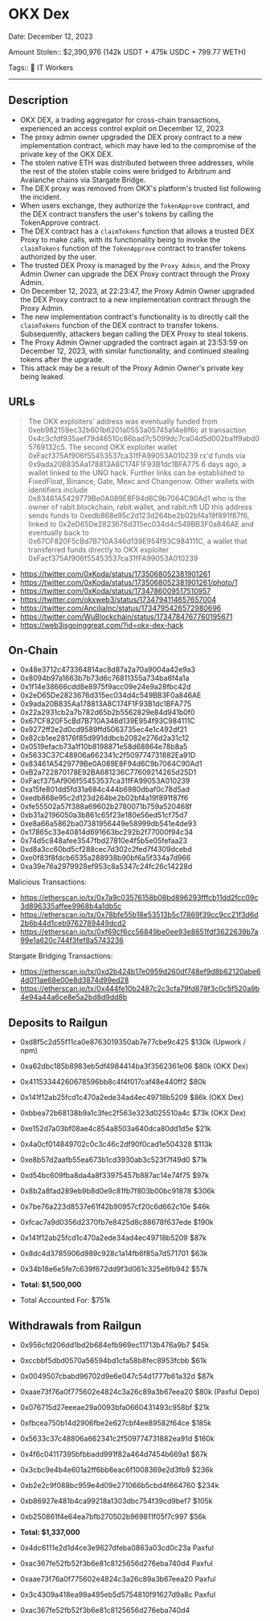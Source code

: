 # OKX Dex

Date: December 12, 2023

Amount Stolen:: $2,390,976 (142k USDT + 475k USDC + 799.77 WETH)

Tags:: 💼 IT Workers

---


## Description

- OKX DEX, a trading aggregator for cross-chain transactions, experienced an access control exploit on December 12, 2023
- The proxy admin owner upgraded the DEX proxy contract to a new implementation contract, which may have led to the compromise of the private key of the OKX DEX. 
- The stolen native ETH was distributed between three addresses, while the rest of the stolen stable coins were bridged to Arbitrum and Avalanche chains via Stargate Bridge.
- The DEX proxy was removed from OKX's platform's trusted list following the incident. 
- When users exchange, they authorize the `TokenApprove` contract, and the DEX contract transfers the user's tokens by calling the TokenApprove contract.
- The DEX contract has a `claimTokens` function that allows a trusted DEX Proxy to make calls, with its functionality being to invoke the `claimTokens` function of the `TokenApprove` contract to transfer tokens authorized by the user. 
- The trusted DEX Proxy is managed by the `Proxy Admin`, and the Proxy Admin Owner can upgrade the DEX Proxy contract through the Proxy Admin. 
- On December 12, 2023, at 22:23:47, the Proxy Admin Owner upgraded the DEX Proxy contract to a new implementation contract through the Proxy Admin.
- The new implementation contract's functionality is to directly call the `claimTokens` function of the DEX contract to transfer tokens. Subsequently, attackers began calling the DEX Proxy to steal tokens. 
- The Proxy Admin Owner upgraded the contract again at 23:53:59 on December 12, 2023, with similar functionality, and continued stealing tokens after the upgrade.
- This attack may be a result of the Proxy Admin Owner's private key being leaked.


## URLs

> The OKX exploiters' address was eventually funded from 0xeb982159ec32b601b6201a0553a05745a14e8f6c at transaction  0x4c3cfdf935aef79d46510c86bad7c5099dc7ca04d5d002ba1f9abd05769132c5.
> The second OKX exploiter wallet 0xFacf375Af906f55453537ca31fFA99053A010239 rx'd funds via 0x9ada20B835Aa178813A8C174F1F93B1dc1BFA775 6 days ago, a wallet linked to the UNO hack. Further links can be established to FixedFloat, Binance, Gate, Mexc and Changenow.
> Other wallets with identifiers include 0x83461A5429779Be0A089E8F94d6C9b7064C90Ad1 who is the owner of rabit.blockchain, rabit.wallet, and rabit.nft UD this address sends funds to 0xedb868e95c2d123d264be2b02bf4a19f891f87f6, linked to 0x2eD65De2823676d315ec034d4c549BB3F0a846AE and eventually back to 0x67CF820F5cBd7B710A346d139E954f93C984111C, a wallet that transferred funds directly to OKX exploiter 0xFacf375Af906f55453537ca31fFA99053A010239
- https://twitter.com/0xKoda/status/1735068052381901261
- https://twitter.com/0xKoda/status/1735068052381901261/photo/1
- https://twitter.com/0xKoda/status/1734786009517510957
- https://twitter.com/okxweb3/status/1734794114657657004
- https://twitter.com/AnciliaInc/status/1734795426572980696
- https://twitter.com/WuBlockchain/status/1734784767760195671
- https://web3isgoinggreat.com/?id=okx-dex-hack


## On-Chain
- 0x48e3712c473364814ac8d87a2a70a9004a42e9a3
- 0x8094b97a1663b7b73d6c76811355a734ba6f4a1a
- 0x1f14e38666cdd8e8975f9acc09e24e9a28fbc42d
- 0x2eD65De2823676d315ec034d4c549BB3F0a846AE
- 0x9ada20B835Aa178813A8C174F1F93B1dc1BFA775
- 0x22a2931cb2a7b782d65b2b5562829e84d941b0f0
- 0x67CF820F5cBd7B710A346d139E954f93C984111C
- 0x9272ff2e2d0cd9589ffd5063735ec4e1c492df21
- 0x82cb1ee28176f85d991ddbcb2082e276d2a31c12
- 0x0519efacb73a1f10b8198871e58d68864e78b8a5
- 0x5633C37C48806a662341c2f509774731882Ea91D
- 0x83461A5429779Be0A089E8F94d6C9b7064C90Ad1
- 0xB2a722870178E92BA681236C77609214265d25D1
- 0xFacf375Af906f55453537ca31fFA99053A010239
- 0xa15fe801dd5fd31a684c444b6980dbaf0c78d5ad
- 0xedb868e95c2d123d264be2b02bf4a19f891f87f6
- 0xfe55502a57f388a69602b2780071b759a520468f
- 0xb31a2196050a3b861c65f23e180e56ed51cf75d7
- 0xe8a66a5862ba07381956449e58999db541e4de93
- 0x17865c33e40814d691663bc292b2f77000f94c34
- 0x74d5c848afee3547fbd27810e4f5b5e05fefaa23
- 0xd8a3cc60bd5cf288cec7d302c2fed7f4309dcebd
- 0xe0f83f8fdcb6535a288938b90bf6a5f334a7d966
- 0xa39e76a2979928ef953c8a5347c24fc26c14228d


Malicious Transactions:
- https://etherscan.io/tx/0x7a9c03576158b08bd896293fffcb11dd2fcc09c3d896335affee9968b4a1db5c
- https://etherscan.io/tx/0x78bfe55b18e53513b5c17869f39cc9cc21f3d6d2b6b44d1ceb9762789449dcd2
- https://etherscan.io/tx/0xf69cf6cc56849be0ee93e8651fdf3622639b7a99e1a620c744f3fef8a5743236


Stargate Bridging Transactions:
- https://etherscan.io/tx/0xd2b424b17e0959d260df748ef9d8b62120abe64d011ae68e00e8d3874d99ed28
- https://etherscan.io/tx/0x444fe10b2487c2c3cfa79fd878f3c0c5f520a9b4e94a44a6ce8e5a2bd8d9dd8b



## Deposits to Railgun

- 0xd8f5c2d55f11ca0e8763019350ab7e77cbe9c425 $130k (Upwork / npm)
- 0xa62dbc185b8983eb5df4984414ba3f3562361e06 $80k (OKX Dex)
- 0x41153344260678596bb8c4f4f017caf48e440ff2 $80k
- 0x141f12ab25fcd1c470a2ede34ad4ec49718b5209 $86k (OKX Dex)
- 0xbbea72b68138b9a1c3fec2f563e323d025510a4c $73k (OKX Dex)
- 0xe152d7a03bf08ae4c854a8503a640dca80dd1d5e $21k
- 0x4a0cf014849702c0c3c46c2df90f0cad1e504328 $113k
- 0xe8b57d2aafb55ea673b1cd3930ab3c523f7f49d0 $71k
- 0xd54bc609fba8da4a8f33975457b887ac14e74f75 $97k
- 0x8b2a8fad289eb9b8d0e9c81fb7f803b00bc91878 $306k
- 0x7be76a223d8537e61f42b90957cf20c6d662c10e $46k
- 0xfcac7a9d0356d2370fb7e8425d8c88678f637ede $190k
- 0x141f12ab25fcd1c470a2ede34ad4ec49718b5209 $87k
- 0x8dc4d3785906d989c928c1a14fb6f85a7d571701 $63k
- 0x34b18e6e5fe7c639f672dd9f3d061c325e6fb942 $57k
- **Total: $1,500,000**

- Total Accounted For: $751k

## Withdrawals from Railgun

- 0x956cfd206dd1bd2b684efb969ec11713b476a9b7 $45k
- 0xccbbf5dbd0570a56594bd1cfa58b8fec8953fcbb $61k
- 0x0049507cbabd96702d9e6e047c54d1777b61a32d $87k
- 0xaae73f76a0f775602e4824c3a26c89a3b67eea20 $80k (Paxful Depo)
- 0x076715d27eeeae29a0093bfa0660431493c958bf $21k
- 0xfbcea750b14d2906fbe2e627cbf4ee89582f64ce $185k
- 0x5633c37c48806a662341c2f509774731882ea91d $160k
- 0x4f6c04117395bfbbadd991f82a464d7454b669a1 $67k
- 0x3cbc9e4b4e601a2ff6bb6eac6f1008369e2d3fb9 $236k
- 0xb2e2c9f088bc959e4d09e271066b5cbd4f664760 $234k
- 0xb86927e481b4ca99218a1303dbc754f39cd9bef7 $105k
- 0xb250861f4e64ea7bfb270502b969811f05f7c997 $56k
- **Total: $1,337,000**


- 0x4dc6111e2d1d4ce3e9627dfeba0863a03cd0c23a Paxful
- 0xac367fe52fb52f3b6e81c8125656d276eba740d4 Paxful 
- 0xaae73f76a0f775602e4824c3a26c89a3b67eea20 Paxful
- 0x3c4309a418ea99a495eb5d5754810f91627d9a8c Paxful
- 0xac367fe52fb52f3b6e81c8125656d276eba740d4




